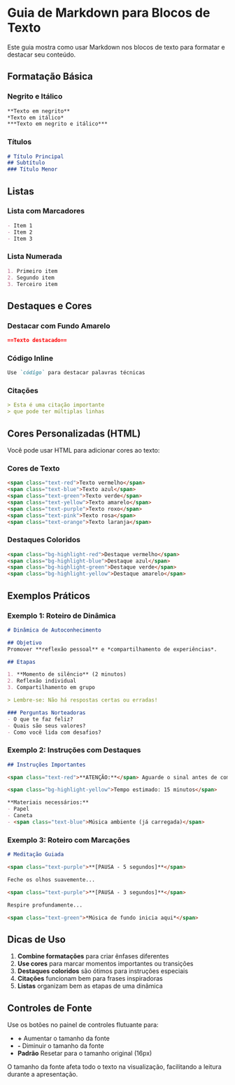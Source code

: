# Guia de Markdown para Blocos de Texto

Este guia mostra como usar Markdown nos blocos de texto para formatar e destacar seu conteúdo.

## Formatação Básica

### Negrito e Itálico
```markdown
**Texto em negrito**
*Texto em itálico*
***Texto em negrito e itálico***
```

### Títulos
```markdown
# Título Principal
## Subtítulo
### Título Menor
```

## Listas

### Lista com Marcadores
```markdown
- Item 1
- Item 2
- Item 3
```

### Lista Numerada
```markdown
1. Primeiro item
2. Segundo item
3. Terceiro item
```

## Destaques e Cores

### Destacar com Fundo Amarelo
```markdown
==Texto destacado==
```

### Código Inline
```markdown
Use `código` para destacar palavras técnicas
```

### Citações
```markdown
> Esta é uma citação importante
> que pode ter múltiplas linhas
```

## Cores Personalizadas (HTML)

Você pode usar HTML para adicionar cores ao texto:

### Cores de Texto
```html
<span class="text-red">Texto vermelho</span>
<span class="text-blue">Texto azul</span>
<span class="text-green">Texto verde</span>
<span class="text-yellow">Texto amarelo</span>
<span class="text-purple">Texto roxo</span>
<span class="text-pink">Texto rosa</span>
<span class="text-orange">Texto laranja</span>
```

### Destaques Coloridos
```html
<span class="bg-highlight-red">Destaque vermelho</span>
<span class="bg-highlight-blue">Destaque azul</span>
<span class="bg-highlight-green">Destaque verde</span>
<span class="bg-highlight-yellow">Destaque amarelo</span>
```

## Exemplos Práticos

### Exemplo 1: Roteiro de Dinâmica
```markdown
# Dinâmica de Autoconhecimento

## Objetivo
Promover **reflexão pessoal** e *compartilhamento de experiências*.

## Etapas

1. **Momento de silêncio** (2 minutos)
2. Reflexão individual
3. Compartilhamento em grupo

> Lembre-se: Não há respostas certas ou erradas!

### Perguntas Norteadoras
- O que te faz feliz?
- Quais são seus valores?
- Como você lida com desafios?
```

### Exemplo 2: Instruções com Destaques
```markdown
## Instruções Importantes

<span class="text-red">**ATENÇÃO:**</span> Aguarde o sinal antes de começar.

<span class="bg-highlight-yellow">Tempo estimado: 15 minutos</span>

**Materiais necessários:**
- Papel
- Caneta
- <span class="text-blue">Música ambiente (já carregada)</span>
```

### Exemplo 3: Roteiro com Marcações
```markdown
# Meditação Guiada

<span class="text-purple">**[PAUSA - 5 segundos]**</span>

Feche os olhos suavemente...

<span class="text-purple">**[PAUSA - 3 segundos]**</span>

Respire profundamente...

<span class="text-green">*Música de fundo inicia aqui*</span>
```

## Dicas de Uso

1. **Combine formatações** para criar ênfases diferentes
2. **Use cores** para marcar momentos importantes ou transições
3. **Destaques coloridos** são ótimos para instruções especiais
4. **Citações** funcionam bem para frases inspiradoras
5. **Listas** organizam bem as etapas de uma dinâmica

## Controles de Fonte

Use os botões no painel de controles flutuante para:
- **+** Aumentar o tamanho da fonte
- **-** Diminuir o tamanho da fonte
- **Padrão** Resetar para o tamanho original (16px)

O tamanho da fonte afeta todo o texto na visualização, facilitando a leitura durante a apresentação.

